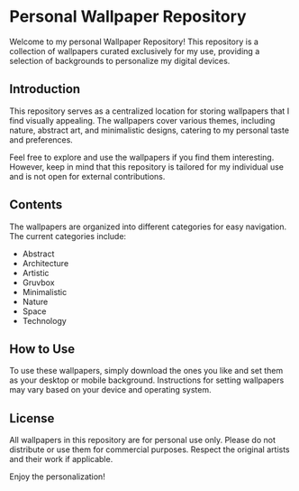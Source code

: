 # Personal Wallpaper Repository

Welcome to my personal Wallpaper Repository! This repository is a collection of wallpapers curated exclusively for my use, providing a selection of backgrounds to personalize my digital devices.

## Introduction

This repository serves as a centralized location for storing wallpapers that I find visually appealing. The wallpapers cover various themes, including nature, abstract art, and minimalistic designs, catering to my personal taste and preferences.

Feel free to explore and use the wallpapers if you find them interesting. However, keep in mind that this repository is tailored for my individual use and is not open for external contributions.

## Contents

The wallpapers are organized into different categories for easy navigation. The current categories include:

- Abstract
- Architecture
- Artistic
- Gruvbox
- Minimalistic
- Nature
- Space
- Technology

## How to Use

To use these wallpapers, simply download the ones you like and set them as your desktop or mobile background. Instructions for setting wallpapers may vary based on your device and operating system.

## License

All wallpapers in this repository are for personal use only. Please do not distribute or use them for commercial purposes. Respect the original artists and their work if applicable.

Enjoy the personalization!
